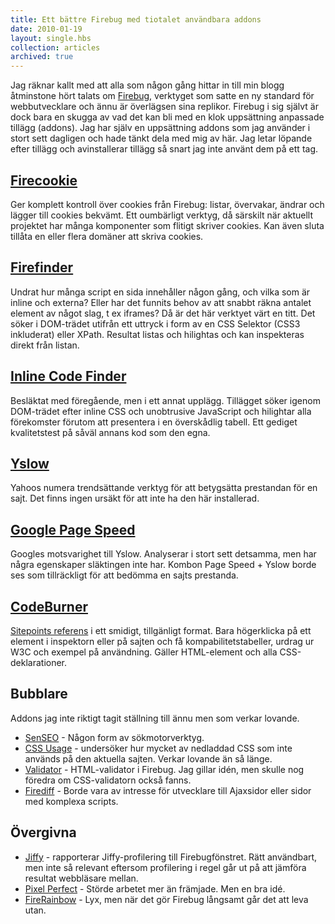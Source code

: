 ```yaml
---
title: Ett bättre Firebug med tiotalet användbara addons
date: 2010-01-19
layout: single.hbs
collection: articles
archived: true
---
```

Jag räknar kallt med att alla som någon gång hittar in till min blogg
åtminstone hört talats om [Firebug](getfirebug.com), verktyget som satte
en ny standard för webbutvecklare och ännu är överlägsen sina replikor.
Firebug i sig självt är dock bara en skugga av vad det kan bli med en
klok uppsättning anpassade tillägg (addons). Jag har själv en
uppsättning addons som jag använder i stort sett dagligen och hade tänkt
dela med mig av här. Jag letar löpande efter tillägg och avinstallerar
tillägg så snart jag inte använt dem på ett tag.

[Firecookie](https://addons.mozilla.org/sv-SE/firefox/addon/6683)
-----------------------------------------------------------------

Ger komplett kontroll över cookies från Firebug: listar, övervakar,
ändrar och lägger till cookies bekvämt. Ett oumbärligt verktyg, då
särskilt när aktuellt projektet har många komponenter som flitigt
skriver cookies. Kan även sluta tillåta en eller flera domäner att
skriva cookies.

[Firefinder](https://addons.mozilla.org/sv-SE/firefox/addon/11905)
------------------------------------------------------------------

Undrat hur många script en sida innehåller någon gång, och vilka som är
inline och externa? Eller har det funnits behov av att snabbt räkna
antalet element av något slag, t ex iframes? Då är det här verktyet värt
en titt. Det söker i DOM-trädet utifrån ett uttryck i form av en CSS
Selektor (CSS3 inkluderat) eller XPath. Resultat listas och hilightas
och kan inspekteras direkt från listan.

[Inline Code Finder](https://addons.mozilla.org/sv-SE/firefox/addon/9641)
-------------------------------------------------------------------------

Besläktat med föregående, men i ett annat upplägg. Tillägget söker
igenom DOM-trädet efter inline CSS och unobtrusive JavaScript och
hilightar alla förekomster förutom att presentera i en överskådlig
tabell. Ett gediget kvalitetstest på såväl annans kod som den egna.

[Yslow](https://addons.mozilla.org/sv-SE/firefox/addon/5369)
------------------------------------------------------------

Yahoos numera trendsättande verktyg för att betygsätta prestandan för en
sajt. Det finns ingen ursäkt för att inte ha den här installerad.

[Google Page Speed](http://code.google.com/speed/page-speed/download.html)
--------------------------------------------------------------------------

Googles motsvarighet till Yslow. Analyserar i stort sett detsamma, men
har några egenskaper släktingen inte har. Kombon Page Speed + Yslow
borde ses som tillräckligt för att bedömma en sajts prestanda.

[CodeBurner](https://addons.mozilla.org/sv-SE/firefox/addon/10273)
------------------------------------------------------------------

[Sitepoints referens](http://reference.sitepoint.com) i ett smidigt,
tillgänligt format. Bara högerklicka på ett element i inspektorn eller
på sajten och få kompabilitetstabeller, urdrag ur W3C och exempel på
användning. Gäller HTML-element och alla CSS-deklarationer.

Bubblare
--------

Addons jag inte riktigt tagit ställning till ännu men som verkar
lovande.

-   [SenSEO](https://addons.mozilla.org/sv-SE/firefox/addon/9403) -
    Någon form av sökmotorverktyg.
-   [CSS Usage](https://addons.mozilla.org/sv-SE/firefox/addon/10704) -
    undersöker hur mycket av nedladdad CSS som inte används på den
    aktuella sajten. Verkar lovande än så länge.
-   [Validator](https://addons.mozilla.org/en-US/firefox/addon/14860) -
    HTML-validator i Firebug. Jag gillar idén, men skulle nog föredra om
    CSS-validatorn också fanns.
-   [Firediff](https://addons.mozilla.org/en-US/firefox/addon/13179) -
    Borde vara av intresse för utvecklare till Ajaxsidor eller sidor med
    komplexa scripts.

Övergivna
---------

-   [Jiffy](https://addons.mozilla.org/sv-SE/firefox/addon/7613) -
    rapporterar Jiffy-profilering till Firebugfönstret. Rätt användbart,
    men inte så relevant eftersom profilering i regel går ut på att
    jämföra resultat webbläsare mellan.
-   [Pixel
    Perfect](https://addons.mozilla.org/en-US/firefox/addon/7943) -
    Störde arbetet mer än främjade. Men en bra idé.
-   [FireRainbow](https://addons.mozilla.org/en-US/firefox/addon/9603) -
    Lyx, men när det gör Firebug långsamt går det att leva utan.
